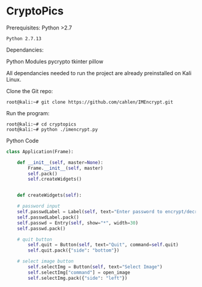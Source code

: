 # CryptoPics

Prerequisites:
  Python >2.7

```root@kali:~# python --version
Python 2.7.13
```

Dependancies:

Python Modules
  pycrypto
  tkinter
  pillow

All dependancies needed to run the project are already preinstalled on Kali Linux.

Clone the Git repo: 

```
root@kali:~# git clone https://github.com/cahlen/IMEncrypt.git
```

Run the program: 

``` 
root@kali:~# cd cryptopics
root@kali:~# python ./imencrypt.py
```
Python Code

```python
class Application(Frame):

    def __init__(self, master=None):
        Frame.__init__(self, master)
        self.pack()
        self.createWidgets()


    def createWidgets(self):

	# password input
	self.passwdLabel = Label(self, text="Enter password to encrypt/decrypt image:")
	self.passwdLabel.pack()
	self.passwd = Entry(self, show="*", width=30)
	self.passwd.pack()

	# quit button
        self.quit = Button(self, text="Quit", command=self.quit)
        self.quit.pack({"side": "bottom"})

	# select image button
        self.selectImg = Button(self, text="Select Image")
        self.selectImg["command"] = open_image
        self.selectImg.pack({"side": "left"})
```

